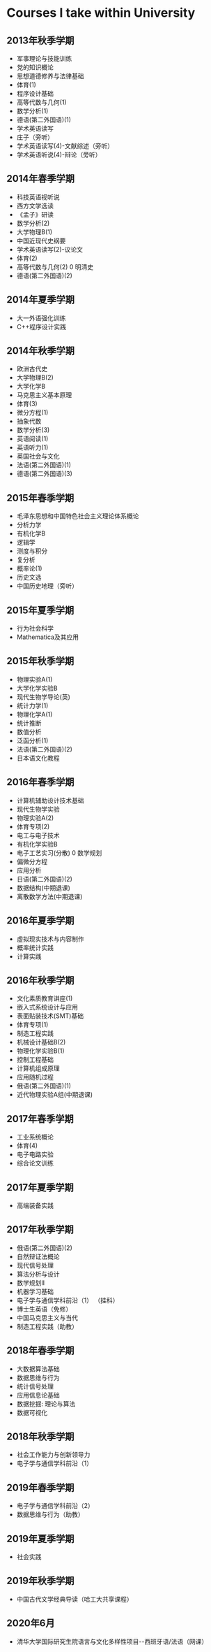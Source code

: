 # Courses I take within University

## 2013年秋季学期
* 军事理论与技能训练
* 党的知识概论
* 思想道德修养与法律基础
* 体育(1)
* 程序设计基础
* 高等代数与几何(1)
* 数学分析(1)
* 德语(第二外国语)(1)
* 学术英语读写
* 庄子（旁听）
* 学术英语读写(4)-文献综述（旁听）
* 学术英语听说(4)-辩论（旁听）

## 2014年春季学期
* 科技英语视听说
* 西方文学选读
* 《孟子》研读
* 数学分析(2)
* 大学物理B(1)
* 中国近现代史纲要
* 学术英语读写(2)-议论文
* 体育(2)
* 高等代数与几何(2) 0 明清史
* 德语(第二外国语)(2)

## 2014年夏季学期
* 大一外语强化训练
* C++程序设计实践

## 2014年秋季学期
* 欧洲古代史
* 大学物理B(2)
* 大学化学B
* 马克思主义基本原理
* 体育(3)
* 微分方程(1)
* 抽象代数
* 数学分析(3)
* 英语阅读(1)
* 英语听力(1)
* 英国社会与文化
* 法语(第二外国语)(1)
* 德语(第二外国语)(3)

## 2015年春季学期
* 毛泽东思想和中国特色社会主义理论体系概论
* 分析力学
* 有机化学B
* 逻辑学
* 测度与积分
* 复分析
* 概率论(1)
* 历史文选
* 中国历史地理（旁听）

## 2015年夏季学期
* 行为社会科学
* Mathematica及其应用

## 2015年秋季学期
* 物理实验A(1)
* 大学化学实验B
* 现代生物学导论(英)
* 统计力学(1)
* 物理化学A(1)
* 统计推断
* 数值分析
* 泛函分析(1)
* 法语(第二外国语)(2)
* 日本语文化教程

## 2016年春季学期
* 计算机辅助设计技术基础
* 现代生物学实验
* 物理实验A(2)
* 体育专项(2)
* 电工与电子技术
* 有机化学实验B
* 电子工艺实习(分散) 0 数学规划
* 偏微分方程
* 应用分析
* 日语(第二外国语)(2)
* 数据结构(中期退课)
* 离散数学方法(中期退课)

## 2016年夏季学期
* 虚拟现实技术与内容制作
* 概率统计实践
* 计算实践

## 2016年秋季学期
* 文化素质教育讲座(1)
* 嵌入式系统设计与应用
* 表面贴装技术(SMT)基础
* 体育专项(1)
* 制造工程实践
* 机械设计基础B(2)
* 物理化学实验B(1)
* 控制工程基础
* 计算机组成原理
* 应用随机过程
* 俄语(第二外国语)(1)
* 近代物理实验A组(中期退课)

## 2017年春季学期
* 工业系统概论
* 体育(4)
* 电子电路实验
* 综合论文训练

## 2017年夏季学期
* 高端装备实践

## 2017年秋季学期
* 俄语(第二外国语)(2)	
* 自然辩证法概论	
* 现代信号处理	
* 算法分析与设计	
* 数学规划II	
* 机器学习基础	
* 电子学与通信学科前沿（1）	（挂科）
* 博士生英语（免修）	
* 中国马克思主义与当代	
* 制造工程实践（助教）

## 2018年春季学期
* 大数据算法基础	
* 数据思维与行为	
* 统计信号处理	
* 应用信息论基础	
* 数据挖掘: 理论与算法	
* 数据可视化	


## 2018年秋季学期
* 社会工作能力与创新领导力	
* 电子学与通信学科前沿（1）	

## 2019年春季学期
* 电子学与通信学科前沿（2）	
* 数据思维与行为（助教）

## 2019年夏季学期
* 社会实践

## 2019年秋季学期
* 中国古代文学经典导读（哈工大共享课程）

## 2020年6月
* 清华大学国际研究生院语言与文化多样性项目--西班牙语/法语（网课）